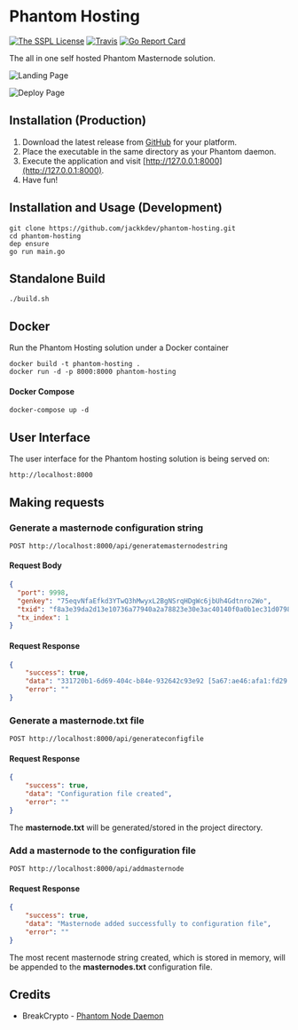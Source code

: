 # Phantom Hosting

[![The SSPL License](https://img.shields.io/badge/license-SSPL-orange.svg?style=flat-square)](https://www.mongodb.com/licensing/server-side-public-license)
[![Travis](https://img.shields.io/travis/jackkdev/phantom-hosting.svg?style=flat-square)](https://travis-ci.org/jackkdev/phantom-hosting)
[![Go Report Card](https://goreportcard.com/badge/github.com/jackkdev/phantom-hosting?style=flat-square)](https://goreportcard.com/report/github.com/jackkdev/phantom-hosting)

The all in one self hosted Phantom Masternode solution.

![Landing Page](./screenshots/landing.png)

![Deploy Page](./screenshots/deploy.png)

## Installation (Production)
1. Download the latest release from [GitHub](https://github.com/jackkdev/phantom-hosting/releases/latest) for your platform.
2. Place the executable in the same directory as your Phantom daemon.
3. Execute the application and visit [http://127.0.0.1:8000](http://127.0.0.1:8000).
4. Have fun!

## Installation and Usage (Development)
```
git clone https://github.com/jackkdev/phantom-hosting.git
cd phantom-hosting
dep ensure
go run main.go
```

## Standalone Build
```
./build.sh
```

## Docker
Run the Phantom Hosting solution under a Docker container
```
docker build -t phantom-hosting .
docker run -d -p 8000:8000 phantom-hosting

```

#### Docker Compose
```
docker-compose up -d
```

## User Interface
The user interface for the Phantom hosting solution is being served on:
```
http://localhost:8000
```

## Making requests
### Generate a masternode configuration string

```http request
POST http://localhost:8000/api/generatemasternodestring
```
#### Request Body
```json
{
  "port": 9998,
  "genkey": "75eqvNfaEfkd3YTwQ3hMwyxL2BgNSrqHDgWc6jbUh4Gdtnro2Wo",
  "txid": "f8a3e39da2d13e10736a77940a2a78823e30e3ac40140f0a0b1ec31d07989aef",
  "tx_index": 1
}
```
#### Request Response
```json
{
    "success": true,
    "data": "331720b1-6d69-404c-b84e-932642c93e92 [5a67:ae46:afa1:fd29:35a:2b37:dd1d:b138]:9998 75eqvNfaEfkd3YTwQ3hMwyxL2BgNSrqHDgWc6jbUh4Gdtnro2Wo f8a3e39da2d13e10736a77940a2a78823e30e3ac40140f0a0b1ec31d07989aef 1 1555938586",
    "error": ""
}
```

### Generate a masternode.txt file

```http request
POST http://localhost:8000/api/generateconfigfile
```
#### Request Response
```json
{
    "success": true,
    "data": "Configuration file created",
    "error": ""
}
```
The **masternode.txt** will be generated/stored in the project directory.

### Add a masternode to the configuration file

```http request
POST http://localhost:8000/api/addmasternode
```
#### Request Response
```json
{
    "success": true,
    "data": "Masternode added successfully to configuration file",
    "error": ""
}
```
The most recent masternode string created, which is stored in memory, will be appended to the **masternodes.txt** configuration file.

## Credits
* BreakCrypto - [Phantom Node Daemon](https://github.com/breakcrypto/phantom)